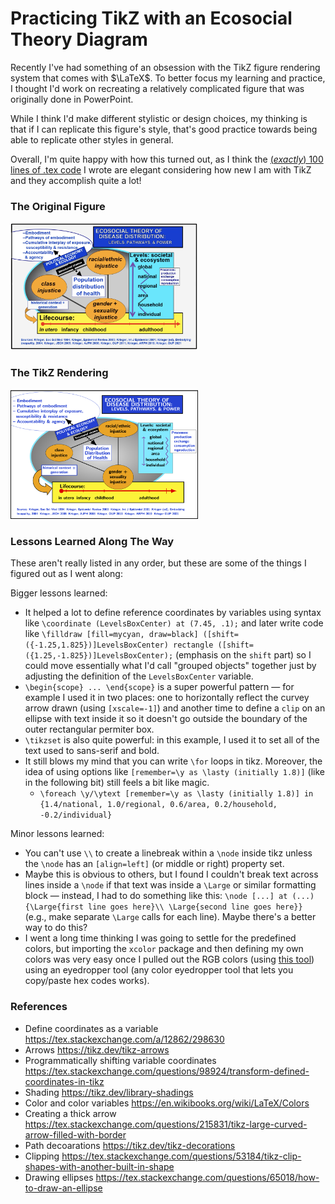 # Practicing TikZ with an Ecosocial Theory Diagram

Recently I've had something of an obsession with the TikZ figure rendering system that comes with $\LaTeX$. 
To better focus my learning and practice, I thought I'd work on recreating a relatively complicated figure that
was originally done in PowerPoint. 

While I think I'd make different stylistic or design choices, my thinking is that if I can replicate this figure's style,
that's good practice towards being able to replicate other styles in general. 

Overall, I'm quite happy with how this turned out, as I think the [(*exactly*) 100 lines of .tex code](ecosocial_theory_figure.tex) I wrote are 
elegant considering how new I am with TikZ and they accomplish quite a lot!

### The Original Figure 

<img src="ecosocial_theory.png" alt='the original figure' width="300px" />

### The TikZ Rendering 

<img src="ecosocial theory 2.png" alt='the tikz rendered output' width="300px" />


### Lessons Learned Along The Way

These aren't really listed in any order, but these are some of the things I figured out as I went along: 

Bigger lessons learned: 

  * It helped a lot to define reference coordinates by variables using syntax like `\coordinate (LevelsBoxCenter) at (7.45, .1);`
    and later write code like `\filldraw [fill=mycyan, draw=black] ([shift=({-1.25,1.825})]LevelsBoxCenter) rectangle ([shift=({1.25,-1.825})]LevelsBoxCenter);`
    (emphasis on the `shift` part) so I could move essentially what I'd call "grouped objects" together just by adjusting the definition of the
    `LevelsBoxCenter` variable.
  * `\begin{scope} ... \end{scope}` is a super powerful pattern — for example I used it in two places: one to horizontally reflect the curvey arrow drawn (using `[xscale=-1]`) and
    another time to define a `clip` on an ellipse with text inside it so it doesn't go outside the boundary of the outer rectangular permiter box.
  * `\tikzset` is also quite powerful:  in this example, I used it to set all of the text used to sans-serif and bold.
  * It still blows my mind that you can write `\for` loops in tikz. Moreover, the idea of using options like `[remember=\y as \lasty (initially 1.8)]` (like in the following bit) still feels a bit like magic. 
    * `\foreach \y/\ytext [remember=\y as \lasty (initially 1.8)] in {1.4/national, 1.0/regional, 0.6/area, 0.2/household, -0.2/individual}`

Minor lessons learned: 

  * You can't use `\\` to create a linebreak within a `\node` inside tikz unless the `\node` has an `[align=left]` (or middle or right)
    property set.
  * Maybe this is obvious to others, but I found I couldn't break text across lines inside a `\node` if that text was inside a `\Large` or similar
    formatting block — instead, I had to do something like this: `\node [...] at (...) {\Large{first line goes here}\\ \Large{second line goes here}}`
    (e.g., make separate `\Large` calls for each line). Maybe there's a better way to do this?
  * I went a long time thinking I was going to settle for the predefined colors, but importing the `xcolor` package and then defining my own colors
    was very easy once I pulled out the RGB colors (using [this tool](https://www.w3schools.com/colors/colors_rgb.asp)) using an eyedropper tool (any color eyedropper tool that lets you copy/paste hex codes works). 


### References 

  - Define coordinates as a variable <https://tex.stackexchange.com/a/12862/298630>
  - Arrows <https://tikz.dev/tikz-arrows>
  - Programmatically shifting variable coordinates <https://tex.stackexchange.com/questions/98924/transform-defined-coordinates-in-tikz>
  - Shading <https://tikz.dev/library-shadings>
  - Color and color variables <https://en.wikibooks.org/wiki/LaTeX/Colors>
  - Creating a thick arrow <https://tex.stackexchange.com/questions/215831/tikz-large-curved-arrow-filled-with-border>
  - Path decoarations <https://tikz.dev/tikz-decorations>
  - Clipping <https://tex.stackexchange.com/questions/53184/tikz-clip-shapes-with-another-built-in-shape>
  - Drawing ellipses <https://tex.stackexchange.com/questions/65018/how-to-draw-an-ellipse>
